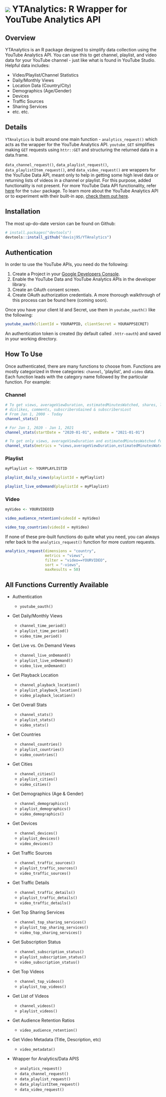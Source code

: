 # ![](https://cdn.emojidex.com/emoji/px32/YouTube.png?1512927079) YTAnalytics: R Wrapper for YouTube Analytics API

## Overview
YTAnalytics is an R package designed to simplify data collection using the YouTube Analytics API. You can use this to get channel, 
playlist, and video data for your YouTube channel - just like what is found in YouTube Studio. Helpful data includes:
 * Video/Playlist/Channel Statistics
 * Daily/Monthly Views
 * Location Data (Country/City)
 * Demographics (Age/Gender)
 * Devices
 * Traffic Sources
 * Sharing Services
 * etc. etc.
 
## Details
`YTAnalytics` is built around one main function - `analytics_request()` which acts as the wrapper 
for the YouTube Analytics API. `youtube_GET` simplifies making `GET` requests using `httr::GET` and structuring
the returned data in a data.frame.

`data_channel_request()`, `data_playlist_request()`, `data_playlistItem_request()`, and `data_video_request()` are
wrappers for the YouTube Data API, meant only to help in getting some high level data or returning lists of videos in a 
channel or playlist. For this purpose, added functionality is not present. For more YouTube Data API functionality, refer
[here](https://github.com/soodoku/tuber) for the `tuber` package. To learn more about the YouTube Analytics API or to 
experiment with their built-in app, [check them out here](https://developers.google.com/youtube/analytics/data_model).
 
## Installation
The most up-do-date version can be found on Github:
```r
# install.packages("devtools")
devtools::install_github("davisj95/YTAnalytics")
```

## Authentication
In order to use the YouTube APIs, you need do the following:
 1. Create a Project in your [Google Developers Console](console.developer.google.com).
 2. Enable the YouTube Data and YouTube Analytics APIs in the developer library.
 3. Create an OAuth consent screen.
 4. Create OAuth authorization credentials.
A more thorough walkthrough of this process can be found here (coming soon).

Once you have your client Id and Secret, use them in `youtube_oauth()` like the following:
```r
youtube_oauth(clientId = YOURAPPID, clientSecret = YOURAPPSECRET)
```
An authentication token is created (by default called `.httr-oauth`) and saved in your working directory.


## How To Use
Once authenticated, there are many functions to choose from. Functions are mostly categorized in three categories: 
`channel`, 'playlist', and `video` data. Each function leads with the category name followed by the particular function. For example:

### Channel 
```r
# To get views, averageViewDuration, estimatedMinutesWatched, shares, likes, 
# dislikes, comments, subscribersGained & subscribersLost
# From Jan 1, 2000 - Today
channel_stats()

# For Jan 1, 2020 - Jan 1, 2021
channel_stats(startDate = "2020-01-01", endDate = "2021-01-01")

# To get only views, averageViewDuration and estimatedMinutesWatched for all time
channel_stats(metrics = "views,averageViewDuration,estimatedMinutesWatched").  #Note that there are no spaces between metrics
```

### Playlist
```r
myPlaylist <- YOURPLAYLISTID

playlist_daily_views(playlistId = myPlaylist)

playlist_live_onDemand(playlistId = myPlaylist)
```

### Video
```r
myVideo <- YOURVIDEOID

video_audience_retention(videoId = myVideo)

video_top_countries(videoId = myVideo)
```

If none of these pre-built functions do quite what you need, you can always refer back to the `analytics_request()` function
for more custom requests.
```r
analytics_request(dimensions = "country",
                  metrics = "views",
                  filter = "video==YOURVIDEO",
                  sort = "-views",
                  maxResults = 50)
```

## All Functions Currently Available
 * Authentication
   * `youtube_oauth()`
   
 * Get Daily/Monthly Views
   * `channel_time_period()`
   * `playlist_time_period()`
   * `video_time_period()`  
   
 * Get Live vs. On Demand Views
   * `channel_live_onDemand()`
   * `playlist_live_onDemand()`
   * `video_live_onDemand()`
   
 * Get Playback Location
   * `channel_playback_location()`
   * `playlist_playback_location()`
   * `video_playback_location()`
   
 * Get Overall Stats
   * `channel_stats()`
   * `playlist_stats()`
   * `video_stats()`
   
 * Get Countries
   * `channel_countries()`
   * `playlist_countries()`
   * `video_countries()`
  
 * Get Cities
   * `channel_cities()`
   * `playlist_cities()`
   * `video_cities()`
   
 * Get Demographics (Age & Gender)
   * `channel_demographics()`
   * `playlist_demographics()`
   * `video_demographics()`
   
 * Get Devices
   * `channel_devices()`
   * `playlist_devices()`
   * `video_devices()`
   
 * Get Traffic Sources
   * `channel_traffic_sources()`
   * `playlist_traffic_sources()`
   * `video_traffic_sources()`
   
 * Get Traffic Details 
   * `channel_traffic_details()`
   * `playlist_traffic_details()`
   * `video_traffic_details()`
   
 * Get Top Sharing Services
   * `channel_top_sharing_services()`
   * `playlist_top_sharing_services()`
   * `video_top_sharing_services()`
   
 * Get Subscription Status
   * `channel_subscription_status()`
   * `playlist_subscription_status()`
   * `video_subscription_status()`
   
 * Get Top Videos
   * `channel_top_videos()`
   * `playlist_top_videos()`
   
 * Get List of Videos
   * `channel_videos()`
   * `playlist_videos()`
   
 * Get Audience Retention Ratios
   * `video_audience_retention()`
  
 * Get Video Metadata (Title, Description, etc)
   * `video_metadata()`
   
 * Wrapper for Analytics/Data APIS
   * `analytics_request()`
   * `data_channel_request()`
   * `data_playlist_request()`
   * `data_playlistItem_request()`
   * `data_video_request()`















 
